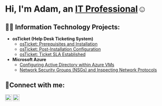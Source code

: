 <h1>Hi, I'm Adam, an <a href="https://linkedin.com/in/adam-collins7">IT Professional</a>☺</h1>

<h2>👨‍💻 Information Technology Projects:</h2>

- <b>osTicket (Help Desk Ticketing System)</b>
  - [osTicket: Prerequisites and Installation](https://github.com/AdamDCollins7/osticket-prereqs)
  - [osTicket: Post-Installation Configuration](https://github.com/AdamDCollins7/post-install-config)
  - [osTicket: Ticket SLA Established](https://github.com/AdamDCollins7/ticket-lifecycle)
- <b>Microsoft Azure</b>
  - [Configuring Active Directory within Azure VMs](https://github.com/AdamDCollins7/configure-ad)
  - [Network Security Groups (NSGs) and Inspecting Network Protocols](https://github.com/AdamDCollins7/azure-network-protocols)

<h2>🤳Connect with me:</h2>

[<img align="left" alt="Adam | LinkedIn" width="22px" src="https://cdn.jsdelivr.net/npm/simple-icons@v3/icons/linkedin.svg" />][linkedin]
[<img align="left" alt="Adam | Instagram" width="22px" src="https://cdn.jsdelivr.net/npm/simple-icons@v3/icons/instagram.svg" />][instagram]

[instagram]: https://www.instagram.com/
[linkedin]: https://linkedin.com/in/adam-collins7

